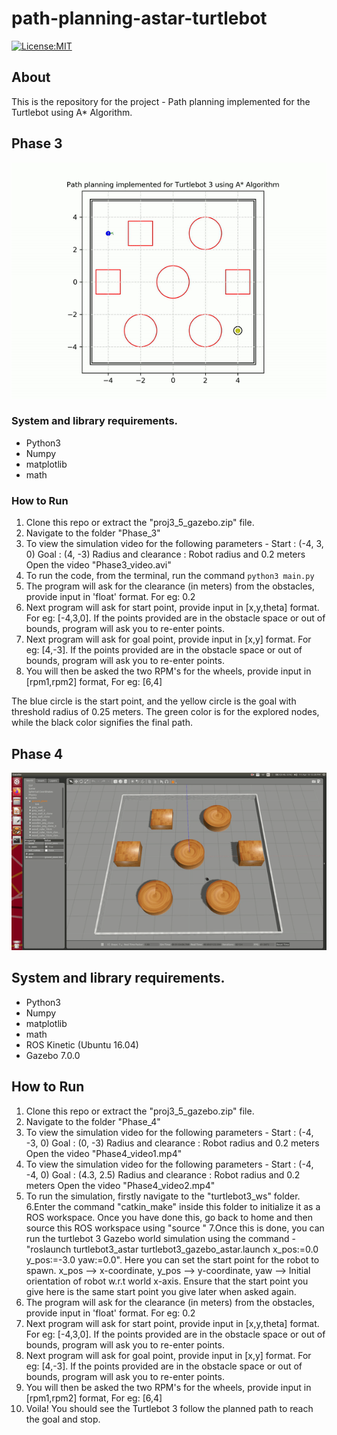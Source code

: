 # path-planning-astar-turtlebot
[![License:MIT](https://img.shields.io/badge/License-MIT-green.svg)](https://github.com/nalindas9/path-planning-astar-turtlebot/blob/master/LICENSE)

## About
This is the repository for the project - Path planning implemented for the Turtlebot using A* Algorithm. 

## Phase 3

<img src = "images/ezgif-2-620069a61144.gif">

### System and library requirements.
 - Python3
 - Numpy
 - matplotlib
 - math
 
### How to Run
1. Clone this repo or extract the "proj3_5_gazebo.zip" file. <br>
2. Navigate to the folder "Phase_3" <br>
3. To view the simulation video for the following parameters - 
Start : (-4, 3, 0)
Goal : (4, -3)
Radius and clearance : Robot radius and 0.2 meters
Open the video "Phase3_video.avi"<br>
4. To run the code, from the terminal, run the command `python3 main.py` <br>
5. The program will ask for the clearance (in meters) from the obstacles, provide input in 'float' format. For eg: 0.2<br>
6. Next program will ask for start point, provide input in [x,y,theta] format. For eg: [-4,3,0]. If the points provided are in the obstacle space or out of bounds, program will ask you to re-enter points.<br>
7. Next program will ask for goal point, provide input in [x,y] format. For eg: [4,-3].
If the points provided are in the obstacle space or out of bounds, program will ask you to re-enter points.<br>
8. You will then be asked the two RPM's for the wheels, provide input in [rpm1,rpm2] format, For eg: [6,4] <br>

The blue circle is the start point, and the yellow circle is the goal with threshold radius of 0.25 meters. The green color is for the explored nodes, while the black color signifies the final path. 

## Phase 4

<img src = "images/ezgif-2-2a145b0b2da8.gif">

## System and library requirements.
 - Python3
 - Numpy
 - matplotlib
 - math
 - ROS Kinetic (Ubuntu 16.04)
 - Gazebo 7.0.0
 
## How to Run
1. Clone this repo or extract the "proj3_5_gazebo.zip" file. <br>
2. Navigate to the folder "Phase_4" <br>
3. To view the simulation video for the following parameters - 
Start : (-4, -3, 0)
Goal : (0, -3)
Radius and clearance : Robot radius and 0.2 meters
Open the video "Phase4_video1.mp4"<br>
4. To view the simulation video for the following parameters - 
Start : (-4, -4, 0)
Goal : (4.3, 2.5)
Radius and clearance : Robot radius and 0.2 meters
Open the video "Phase4_video2.mp4"<br>
5. To run the simulation, firstly navigate to the "turtlebot3_ws" folder. <br>
6.Enter the command "catkin_make" inside this folder to initialize it as a ROS workspace.
Once you have done this, go back to home and then source this ROS workspace using "source <path to setup.bash>"
7.Once this is done, you can run the turtlebot 3 Gazebo world simulation using the command - "roslaunch turtlebot3_astar turtlebot3_gazebo_astar.launch x_pos:=0.0 y_pos:=-3.0 yaw:=0.0". Here you can set the start point for the robot to spawn. x_pos --> x-coordinate, y_pos --> y-coordinate, yaw --> Initial orientation of robot w.r.t world x-axis. Ensure that the start point you give here is the same start point you give later when asked again.
8. The program will ask for the clearance (in meters) from the obstacles, provide input in 'float' format. For eg: 0.2<br>
9. Next program will ask for start point, provide input in [x,y,theta] format. For eg: [-4,3,0]. If the points provided are in the obstacle space or out of bounds, program will ask you to re-enter points.<br>
10. Next program will ask for goal point, provide input in [x,y] format. For eg: [4,-3].
If the points provided are in the obstacle space or out of bounds, program will ask you to re-enter points.<br>
11. You will then be asked the two RPM's for the wheels, provide input in [rpm1,rpm2] format, For eg: [6,4] <br>
12. Voila! You should see the Turtlebot 3 follow the planned path to reach the goal and stop.

